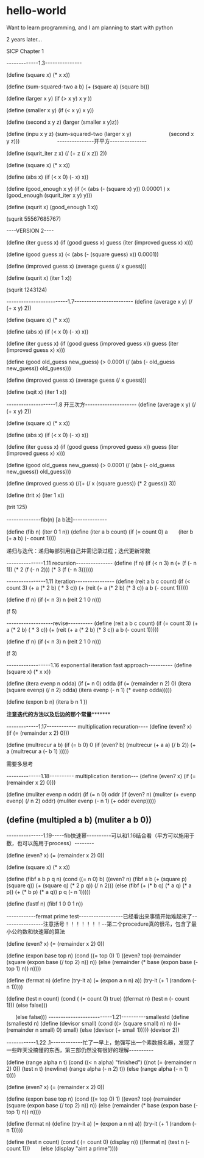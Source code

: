 # hello-world

Want to learn programming, and I am planning to start with python


2 years later...

SICP Chapter 1

-------------1.3---------------

(define (square x) (* x x))

(define (sum-squared-two a b)
        (+ (square a) (square b)))

(define (larger x y)
        (if (> x y)
            x 
            y ))

(define (smaller x y) 
        (if (< x y) 
            x 
            y))
          
(define (second x y z)
        (larger (smaller x y)z))    

(define (inpu x y z) 
        (sum-squared-two (larger x y) 
                         (second x y z)))
                         
---------------开平方---------------

(define (squrit_iter z x) 
        (/ (+ z (/ x z)) 2))

(define (square x) 
        (* x x))

(define (abs x)
        (if (< x 0)
            (- x)
            x))

(define (good_enough x y)
        (if (< (abs (- (square x) y)) 0.00001 )
            x
            (good_enough (squrit_iter x y) y)))
          
(define (squrit x)
        (good_enough 1 x))

(squrit 55567685767)

----VERSION 2----

(define (iter guess x)
        (if (good guess x)
            guess
            (iter (improved guess x) x)))

(define (good guess x)
        (< (abs (- (square guess) x)) 0.0001))
      
(define (improved guess x)
        (average guess (/ x guess)))

(define (squrit x)
        (iter 1 x))

(squrit 1243124)

-------------------------1.7------------------------
(define (average x y) 
        (/ (+ x y) 2))

(define (square x) 
        (* x x))

(define (abs x)
        (if (< x 0)
            (- x)
            x))

(define (iter guess x)
        (if (good guess (improved guess x))
        guess
        (iter (improved guess x) x)))

(define (good old_guess new_guess)
        (> 0.0001 
              (/ (abs (- old_guess new_guess)) old_guess)))
      
(define (improved guess x)
        (average guess (/ x guess)))

(define (sqit x) (iter 1 x))

--------------------1.8 开三次方---------------------
(define (average x y) 
        (/ (+ x y) 2))

(define (square x) 
        (* x x))

(define (abs x)
        (if (< x 0)
            (- x)
            x))

(define (iter guess x)
        (if (good guess (improved guess x))
        guess
        (iter (improved guess x) x)))

(define (good old_guess new_guess)
        (> 0.0001 
              (/ (abs (- old_guess new_guess)) old_guess)))
      
(define (improved guess x)
        (/(+ (/ x (square guess)) (* 2 guess)) 3))

(define (trit x) (iter 1 x))

(trit 125)

--------------fib(n) [a b法]--------------

(define (fib n)
    (iter 0 1 n))
(define (iter a b count)
    (if (= count 0)
        a 
        (iter b (+ a b) (- count 1))))

递归与迭代：递归每部引用自己并需记录过程；迭代更新常数

---------------1.11 recursion---------------
(define (f n)
         (if (< n 3)
             n 
             (+ (f (- n 1)) (* 2 (f (- n 2))) (* 3 (f (- n 3))))))

----------------1.11 iteration----------------
(define (reit a b c count)
        (if (< count 3)
            (+ a (* 2 b) ( * 3 c))
            (+ (reit (+ a (* 2 b) (* 3 c)) a b (- count 1)))))
               
(define (f n)
        (if (< n 3)
            n
            (reit 2 1 0 n)))
          
(f 5)

-------------------revise----------
(define (reit a b c count)
        (if (= count 3)
            (+ a (* 2 b) ( * 3 c))
            (+ (reit (+ a (* 2 b) (* 3 c)) a b (- count 1)))))
               
(define (f n)
        (if (< n 3)
            n
            (reit 2 1 0 n)))
          
(f 3)

------------------1.16 exponential iteration fast approach----------
(define (square x)
  (* x x))

(define (itera evenp n odda)
  (if (= n 0)
      odda
      (if (= (remainder n 2) 0)
          (itera (square evenp) (/ n 2) odda)
          (itera evenp (- n 1) (* evenp odda)))))
        
(define (expon b n)
  (itera b n 1 ))

**********注意迭代的方法以及后边的那个常量*****************

-------------1.17------------ multiplication recuration----
(define (even? x)
        (if (= (remainder x 2) 0)))
      
(define (multrecur a b)
  (if (= b 0)
      0
      (if (even? b)
          (multrecur (+ a a) (/ b 2))
          (+ a (multrecur a (- b 1) )))))

需要多思考

--------------1.18---------- multiplication iteration---
(define (even? x)
        (if (= (remainder x 2) 0)))
      
(define (muliter evenp n oddr)
  (if (= n 0)
      oddr
      (if (even? n)
        (muliter (+ evenp evenp) (/ n 2) oddr)
        (muliter evenp (- n 1) (+ oddr evenp)))))

(define (multipled a b)
  (muliter a b 0))
  
-
---------------1.19-----fib快速幂----------可以和1.16结合看（平方可以施用于数，也可以施用于process）--------

(define (even? x)
        (= (remainder x 2) 0))

(define (square x) 
        (* x x))

(define (fibf a b p q n)
  (cond ((= n 0) b)
        ((even? n) (fibf a b (+ (square p) (square q)) (+ (square q) (* 2 p q)) (/ n 2)))
        (else (fibf (+ (* b q) (* a q) (* a p)) (+ (* b p) (* a q)) p q (- n 1)))))

(define (fastf n)
  (fibf 1 0 0 1 n))

------------fermat prime test------------------已经看出来事情开始难起来了-----------------注意括号！！！！！！！--第二个procedure真的很吊，包含了最小公约数和快速幂的算法

(define (even? x)
  (= (remainder x 2) 0))

(define (expon base top n)
  (cond ((= top 0) 1)
        ((even? top)
                (remainder (square (expon base (/ top 2) n)) n))
        (else
                (remainder (* base (expon base (- top 1) n)) n))))

(define (fermat n)
  (define (try-it a)
    (= (expon a n n) a))
  (try-it (+ 1 (random (- n 1)))))


(define (test n count)
  (cond ( (= count 0) true)
        ((fermat n) (test n (- count 1)))
        (else false)))


        (else false)))
--------------------------1.21----------smallestd
(define (smallestd n)
(define (devisor small)
  (cond ((> (square small) n) n)
        ((= (remainder n small) 0) small)
        (else (devisor (+ small 1)))))
  (devisor 2))


------------1.22 .1-------------忙了一早上，勉强写出一个素数报名器，发现了一些昨天没搞懂的东西，第三部仍然没有很好的理解----------

(define (range alpha n t)
  (cond ((< n alpha) "finished")
        ((not (= (remainder n 2) 0))
            (test n t)
            (newline)
            (range alpha (- n 2) t))
        (else (range alpha (- n 1) t))))
        
(define (even? x)
  (= (remainder x 2) 0))

(define (expon base top n)
  (cond ((= top 0) 1)
        ((even? top)
                (remainder (square (expon base (/ top 2) n)) n))
        (else
                (remainder (* base (expon base (- top 1) n)) n))))

(define (fermat n)
  (define (try-it a)
    (= (expon a n n) a))
  (try-it (+ 1 (random (- n 1)))))


(define (test n count)
  (cond ( (= count 0) (display n))
        ((fermat n) (test n (- count 1)))
        (else (display "aint a prime"))))



































